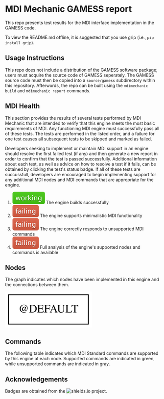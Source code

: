# MDI Mechanic GAMESS report

This repo presents test results for the MDI interface implementation in the GAMESS code.

To view the README.md offline, it is suggested that you use grip (i.e., `pip install grip`).

[yaml]: <> ( prepend )
## Usage Instructions

This repo does not include a distribution of the GAMESS software package; users must acquire the source code of GAMESS seperately.
The GAMESS source code must then be copied into a `source/gamess` subdirectory within this repository.
Afterwords, the repo can be built using the `mdimechanic build` and `mdimechanic report` commands.

## MDI Health

This section provides the results of several tests performed by MDI Mechanic that are intended to verify that this engine meets the most basic requirements of MDI.
Any functioning MDI engine must successfully pass all of these tests.
The tests are performed in the listed order, and a failure for one test causes all subsequent tests to be skipped and marked as failed.

Developers seeking to implement or maintain MDI support in an engine should resolve the first failed test (if any) and then generate a new report in order to confirm that the test is passed successfully.
Additional information about each test, as well as advice on how to resolve a test if it fails, can be obtained by clicking the test's status badge.
If all of these tests are succussfull, developers are encouraged to begin implementing support for any additional MDI nodes and MDI commands that are appropriate for the engine.

[comment]: <> (Badges are downloaded from shields.io, i.e.:)
[comment]: <> (curl https://img.shields.io/badge/-working-success --output report/badges/-working-success.svg)

1. [![validate_engine](report/dynamic_badges/step_engine_build.svg)](mdimechanic.yml) The engine builds successfully
2. [![min_mdi](report/dynamic_badges/step_min_engine.svg)](mdimechanic.yml) The engine supports minimalistic MDI functionality
3. [![errors_correctly](report/dynamic_badges/step_unsupported.svg)](mdimechanic.yml) The engine correctly responds to unsupported MDI commands
4. [![completed_analysis](report/dynamic_badges/step_mdi_nodes.svg)](mdimechanic.yml) Full analysis of the engine's supported nodes and commands is available

## Nodes

The graph indicates which nodes have been implemented in this engine and the connections between them.

![node_graph](report/graphs/node-report.gv.svg)

## Commands

The following table indicates which MDI Standard commands are supported by this engine at each node.
Supported commands are indicated in green, while unsupported commands are indicated in gray.

[travis]: <> ( supported_commands )

## Acknowledgements

Badges are obtained from the ![shields.io](https://shields.io/) project.
